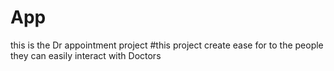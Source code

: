 # App
this is the Dr appointment project #this project create ease for to the people they can easily interact with Doctors
